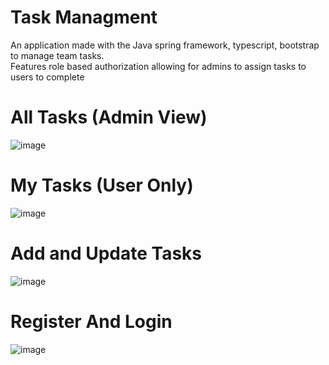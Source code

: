 # Task Managment
An application made with the Java spring framework, typescript, bootstrap to manage team tasks. <br/>
Features role based authorization allowing for admins to assign tasks to users to complete

# All Tasks (Admin View)
![image](https://github.com/Edwin2345/Task_Managment/assets/112472516/03da0e89-b74e-4fd9-bd58-5f1ce3a975c9)

# My Tasks (User Only)
![image](https://github.com/Edwin2345/Task_Managment/assets/112472516/2612f8db-2af4-47ca-aa2a-95aefe022da7)

# Add and Update Tasks
![image](https://github.com/Edwin2345/Task_Managment/assets/112472516/e2ea71fb-3892-4ad7-865e-4571c125f8e4)

# Register And Login
![image](https://github.com/Edwin2345/Task_Managment/assets/112472516/c0150ee8-109a-4d37-b289-4886c3325bdb)

